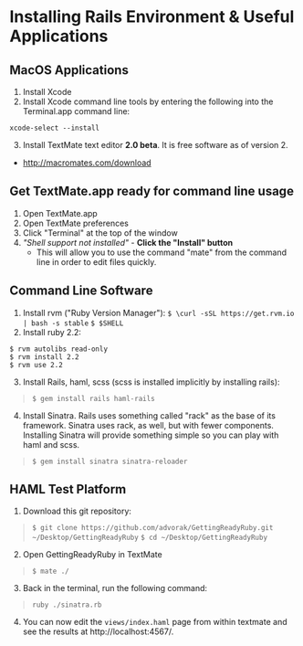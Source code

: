 Installing Rails Environment & Useful Applications
===================

## MacOS Applications ##

1. Install Xcode
2. Install Xcode command line tools by entering the following into the Terminal.app command line:
```
xcode-select --install
```

3. Install TextMate text editor **2.0 beta**.  It is free software as of version 2.
- http://macromates.com/download

## Get TextMate.app ready for command line usage ##
1. Open TextMate.app
2. Open TextMate preferences
3. Click "Terminal" at the top of the window
4. *"Shell support not installed"* - **Click the "Install" button**
	* This will allow you to use the command "mate" from the command line in order to edit files quickly.

## Command Line Software ##
1. Install rvm ("Ruby Version Manager"):
```$ \curl -sSL https://get.rvm.io | bash -s stable```
```$ $SHELL```
2. Install ruby 2.2:
```
$ rvm autolibs read-only
$ rvm install 2.2
$ rvm use 2.2
```
3. Install Rails, haml, scss (scss is installed implicitly by installing rails):
> `$ gem install rails haml-rails`
4. Install Sinatra.  Rails uses something called "rack" as the base of its framework.  Sinatra uses rack, as well, but with fewer components.  Installing Sinatra will provide something simple so you can play with haml and scss.
> `$ gem install sinatra sinatra-reloader`

## HAML Test Platform ##
1. Download this git repository:
  > `$ git clone https://github.com/advorak/GettingReadyRuby.git ~/Desktop/GettingReadyRuby`
  > `$ cd ~/Desktop/GettingReadyRuby`
2. Open GettingReadyRuby in TextMate
 > `$ mate ./`
3. Back in the terminal, run the following command:
> `ruby ./sinatra.rb`
4. You can now edit the `views/index.haml` page from within textmate and see the results at http://localhost:4567/.
